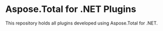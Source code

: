 # Aspose.Total for .NET Plugins
This repository holds all plugins developed using Aspose.Total for .NET.